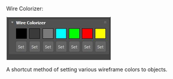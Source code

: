 
Wire Colorizer:

![](WireColoriozer.JPG)

A shortcut method of setting various wireframe colors to objects.